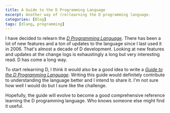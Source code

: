 ```yaml
---
title: A Guide to the D Programming Language
excerpt: Another way of (re)learning the D programming language.
categories: [Blog]
tags: [dlang, programming]
---
```


I have decided to relearn the [_D Programming Language_](http://dlang.org/).
There has been a lot of new features and a ton of updates to the language since I last used it in 2006.
That's almost a decade of D development.
Looking at new features and updates at the change logs is exhaustingly a long but very interesting read.
D has come a long way.

To start relearning D, I think it would also be a good idea to write a [_Guide to the D Programming Language_](/dlang/index.html).
Writing this guide would definitely contribute to understanding the language better and I intend to share it.
I'm not sure how well I would do but I sure like the challenge.

Hopefully, the guide will evolve to become a good comprehensive reference learning the D programming language.
Who knows someone else might find it useful.
